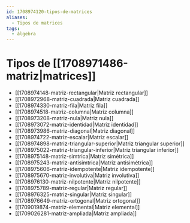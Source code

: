 ```yaml
---
id: 1708974120-tipos-de-matrices
aliases:
  - Tipos de matrices
tags:
  - álgebra
---
```


# Tipos de [[1708971486-matriz|matrices]]

- [[1708974148-matriz-rectangular|Matriz rectangular]] 
- [[1708972968-matriz-cuadrada|Matriz cuadrada]]
- [[1708974330-matriz-fila|Matriz fila]]
- [[1708974518-matriz-columna|Matriz columna]]
- [[1708973208-matriz-nula|Matriz nula]]
- [[1708973072-matriz-identidad|Matriz identidad]]
- [[1708973986-matriz-diagonal|Matriz diagonal]]
- [[1708974722-matriz-escalar|Matriz escalar]]
- [[1708974898-matriz-triangular-superior|Matriz triangular superior]]
- [[1708975022-matriz-triangular-inferior|Matriz triangular inferior]]
- [[1708975148-matriz-simtrica|Matriz simétrica]]
- [[1708975243-matriz-antisimtrica|Matriz antisimétrica]]
- [[1708975606-matriz-idempotente|Matriz idempotente]]
- [[1708975670-matriz-involutiva|Matriz involutiva]]
- [[1708976130-matriz-nilpotente|Matriz nilpotente]]
- [[1708975789-matriz-regular|Matriz regular]]
- [[1708976325-matriz-singular|Matriz singular]]
- [[1708976649-matriz-ortogonal|Matriz ortogonal]]
- [[1709019874-matriz-elemental|Matriz elemental]]
- [[1709026281-matriz-ampliada|Matriz ampliada]]
